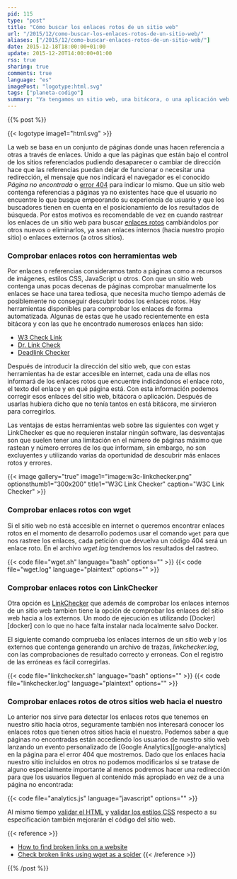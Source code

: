 ```yaml
---
pid: 115
type: "post"
title: "Cómo buscar los enlaces rotos de un sitio web"
url: "/2015/12/como-buscar-los-enlaces-rotos-de-un-sitio-web/"
aliases: ["/2015/12/como-buscar-enlaces-rotos-de-un-sitio-web/"]
date: 2015-12-18T18:00:00+01:00
update: 2015-12-20T14:00:00+01:00
rss: true
sharing: true
comments: true
language: "es"
imagePost: "logotype:html.svg"
tags: ["planeta-codigo"]
summary: "Ya tengamos un sitio web, una bitácora, o una aplicación web es recomendable comprobar cada cierto tiempo los enlaces rotos. Las páginas pueden desaparecer o cambiar de dirección y esto provocará páginas no encontradas en los enlaces que las referenciasen. Usando herramientas que automaticen la tarea podemos encontrar enlaces rotos de forma efectiva y rápida."
---
```


{{% post %}}

{{< logotype image1="html.svg" >}}

La web se basa en un conjunto de páginas donde unas hacen referencia a otras a través de enlaces. Unido a que las páginas que están bajo el control de los sitios referenciados pudiendo desaparecer o cambiar de dirección hace que las referencias puedan dejar de funcionar o necesitar una redirección, el mensaje que nos indicará el navegador es el conocido _Página no encontrada_ o [error 404](https://es.wikipedia.org/wiki/Error_404) para indicar lo mismo. Que un sitio web contenga referencias a páginas ya no existentes hace que el usuario no encuentre lo que busque empeorando su experiencia de usuario y que los buscadores tienen en cuenta en el posicionamiento de los resultados de búsqueda. Por estos motivos es recomendable de vez en cuando rastrear los enlaces de un sitio web para buscar [enlaces rotos](https://en.wikipedia.org/wiki/Link_rot) cambiándolos por otros nuevos o eliminarlos, ya sean enlaces internos (hacia nuestro propio sitio) o enlaces externos (a otros sitios).

### Comprobar enlaces rotos con herramientas web

Por enlaces o referencias consideramos tanto a páginas como a recursos de imágenes, estilos CSS, JavaScript u otros. Con que un sitio web contenga unas pocas decenas de páginas comprobar manualmente los enlaces se hace una tarea tediosa, que necesita mucho tiempo además de posiblemente no conseguir descubrir todos los enlaces rotos. Hay herramientas disponibles para comprobar los enlaces de forma automatizada. Algunas de estas que he usado recientemente en esta bitácora y con las que he encontrado numerosos enlaces han sido:

* [W3 Check Link](https://validator.w3.org/checklink)
* [Dr. Link Check](http://www.drlinkcheck.com)
* [Deadlink Checker](http://www.deadlinkchecker.com/website-dead-link-checker.asp)

Después de introducir la dirección del sitio web, que con estas herramientas ha de estar accesible en internet, cada una de ellas nos informará de los enlaces rotos que encuentre indicándonos el enlace roto, el texto del enlace y en qué página está. Con esta información podemos corregir esos enlaces del sitio web, bitácora o aplicación. Después de usarlas hubiera dicho que no tenía tantos en está bitácora, me sirvieron para corregirlos.

Las ventajas de estas herramientas web sobre las siguientes con wget y LinkChecker es que no requieren instalar ningún software, las desventajas son que suelen tener una limitación en el número de páginas máximo que rastean y número errores de los que informam, sin embargo, no son excluyentes y utilizando varias da oportunidad de descubrir más enlaces rotos y errores.

{{< image
    gallery="true"
    image1="image:w3c-linkchecker.png" optionsthumb1="300x200" title1="W3C Link Checker"
    caption="W3C Link Checker" >}}

### Comprobar enlaces rotos con wget

Si el sitio web no está accesible en internet o queremos encontrar enlaces rotos en el momento de desarrollo podemos usar el comando `wget` para que nos rastree los enlaces, cada petición que devuelva un código 404 será un enlace roto. En el archivo _wget.log_ tendremos los resultados del rastreo.

{{< code file="wget.sh" language="bash" options="" >}}
{{< code file="wget.log" language="plaintext" options="" >}}

### Comprobar enlaces rotos con LinkChecker

Otra opción es [LinkChecker](https://github.com/linkchecker/linkchecker) que además de comprobar los enlaces internos de un sitio web también tiene la opción de comprobar los enlaces del sitio web hacia a los externos. Un modo de ejecución es utilizando [Docker][docker] con lo que no hace falta instalar nada localmente salvo Docker.

El siguiente comando comprueba los enlaces internos de un sitio web y los externos que contenga generando un archivo de trazas, _linkchecker.log_, con las comprobaciones de resultado correcto y erroneas. Con el registro de las erróneas es fácil corregirlas.

{{< code file="linkchecker.sh" language="bash" options="" >}}
{{< code file="linkchecker.log" language="plaintext" options="" >}}

### Comprobar enlaces rotos de otros sitios web hacia el nuestro

Lo anterior nos sirve para detectar los enlaces rotos que tenemos en nuestro sitio hacia otros, seguramente también nos interesará conocer los enlaces rotos que tienen otros sitios hacia el nuestro. Podemos saber a que páginas no encontradas están accediendo los usuarios de nuestro sitio web lanzando un evento personalizado de [Google Analytics][google-analytics] en la página para el error 404 que mostremos. Dado que los enlaces hacia nuestro sitio incluidos en otros no podemos modificarlos si se tratase de alguno especialmente importante al menos podremos hacer una redirección para que los usuarios lleguen al contenido más apropiado en vez de a una página no encontrada:

{{< code file="analytics.js" language="javascript" options="" >}}

Al mismo tiempo [validar el HTML](https://validator.w3.org/) y [validar los estilos CSS](http://jigsaw.w3.org/css-validator/) respecto a su especificación también mejorarán el código del sitio web.

{{< reference >}}
* [How to find broken links on a website](https://stackoverflow.com/questions/65515/how-to-find-broken-links-on-a-website)
* [Check broken links using wget as a spider](http://www.commandlinefu.com/commands/view/8234/check-broken-links-using-wget-as-a-spider)
{{< /reference >}}

{{% /post %}}
